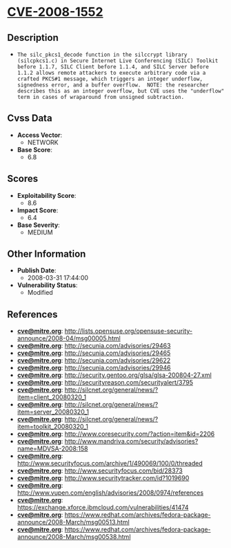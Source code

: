
# [CVE-2008-1552](https://cve.mitre.org/cgi-bin/cvename.cgi?name=CVE-2008-1552)

## Description

- `The silc_pkcs1_decode function in the silccrypt library (silcpkcs1.c) in Secure Internet Live Conferencing (SILC) Toolkit before 1.1.7, SILC Client before 1.1.4, and SILC Server before 1.1.2 allows remote attackers to execute arbitrary code via a crafted PKCS#1 message, which triggers an integer underflow, signedness error, and a buffer overflow.  NOTE: the researcher describes this as an integer overflow, but CVE uses the "underflow" term in cases of wraparound from unsigned subtraction.`

## Cvss Data

- **Access Vector**:
  - NETWORK
- **Base Score**:
  - 6.8

## Scores

- **Exploitability Score**:
  - 8.6
- **Impact Score**:
  - 6.4
- **Base Severity**:
  - MEDIUM

## Other Information

- **Publish Date**:
  - 2008-03-31 17:44:00
- **Vulnerability Status**:
  - Modified

## References

- **cve@mitre.org**: http://lists.opensuse.org/opensuse-security-announce/2008-04/msg00005.html
- **cve@mitre.org**: http://secunia.com/advisories/29463
- **cve@mitre.org**: http://secunia.com/advisories/29465
- **cve@mitre.org**: http://secunia.com/advisories/29622
- **cve@mitre.org**: http://secunia.com/advisories/29946
- **cve@mitre.org**: http://security.gentoo.org/glsa/glsa-200804-27.xml
- **cve@mitre.org**: http://securityreason.com/securityalert/3795
- **cve@mitre.org**: http://silcnet.org/general/news/?item=client_20080320_1
- **cve@mitre.org**: http://silcnet.org/general/news/?item=server_20080320_1
- **cve@mitre.org**: http://silcnet.org/general/news/?item=toolkit_20080320_1
- **cve@mitre.org**: http://www.coresecurity.com/?action=item&id=2206
- **cve@mitre.org**: http://www.mandriva.com/security/advisories?name=MDVSA-2008:158
- **cve@mitre.org**: http://www.securityfocus.com/archive/1/490069/100/0/threaded
- **cve@mitre.org**: http://www.securityfocus.com/bid/28373
- **cve@mitre.org**: http://www.securitytracker.com/id?1019690
- **cve@mitre.org**: http://www.vupen.com/english/advisories/2008/0974/references
- **cve@mitre.org**: https://exchange.xforce.ibmcloud.com/vulnerabilities/41474
- **cve@mitre.org**: https://www.redhat.com/archives/fedora-package-announce/2008-March/msg00513.html
- **cve@mitre.org**: https://www.redhat.com/archives/fedora-package-announce/2008-March/msg00538.html
